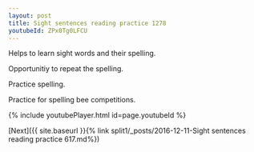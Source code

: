 ```yaml
---
layout: post
title: Sight sentences reading practice 1278
youtubeId: ZPx0Tg0LFCU
---
```

 
 
Helps to learn sight words and their spelling.

Opportunitiy to repeat the spelling. 

Practice spelling. 
 
Practice for spelling bee competitions. 
 
{% include youtubePlayer.html id=page.youtubeId %}
 
 

[Next]({{ site.baseurl }}{% link  split1/_posts/2016-12-11-Sight sentences reading practice 617.md%})
 
